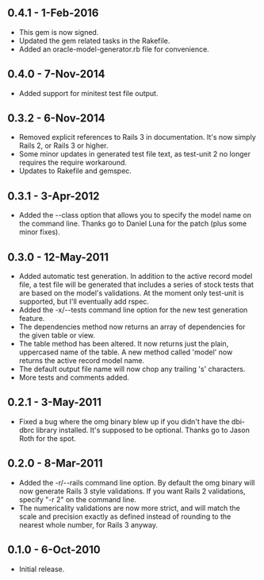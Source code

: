 ## 0.4.1 - 1-Feb-2016
* This gem is now signed.
* Updated the gem related tasks in the Rakefile.
* Added an oracle-model-generator.rb file for convenience.

## 0.4.0 - 7-Nov-2014
* Added support for minitest test file output.

## 0.3.2 - 6-Nov-2014
* Removed explicit references to Rails 3 in documentation. It's now simply
  Rails 2, or Rails 3 or higher.
* Some minor updates in generated test file text, as test-unit 2 no longer
  requires the require workaround.
* Updates to Rakefile and gemspec.

## 0.3.1 - 3-Apr-2012
* Added the --class option that allows you to specify the model name on the
  command line. Thanks go to Daniel Luna for the patch (plus some minor fixes).

## 0.3.0 - 12-May-2011
* Added automatic test generation. In addition to the active record model file,
  a test file will be generated that includes a series of stock tests that
  are based on the model's validations. At the moment only test-unit is
  supported, but I'll eventually add rspec.
* Added the -x/--tests command line option for the new test generation feature.
* The dependencies method now returns an array of dependencies for the given
  table or view.
* The table method has been altered. It now returns just the plain, uppercased
  name of the table. A new method called 'model' now returns the active record
  model name.
* The default output file name will now chop any trailing 's' characters.
* More tests and comments added.

## 0.2.1 - 3-May-2011
* Fixed a bug where the omg binary blew up if you didn't have the dbi-dbrc
  library installed. It's supposed to be optional. Thanks go to Jason Roth
  for the spot.

## 0.2.0 - 8-Mar-2011
* Added the -r/--rails command line option. By default the omg binary will
  now generate Rails 3 style validations. If you want Rails 2 validations,
  specify "-r 2" on the command line.
* The numericality validations are now more strict, and will match the
  scale and precision exactly as defined instead of rounding to the nearest
  whole number, for Rails 3 anyway.

## 0.1.0 - 6-Oct-2010
* Initial release.
